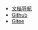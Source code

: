 <!-- _navbar.md -->

* [文档导航](/index.md)
* [Github](https://github.com/dromara/CloudEon)
* [Gitee](https://gitee.com/dromara/CloudEon)

